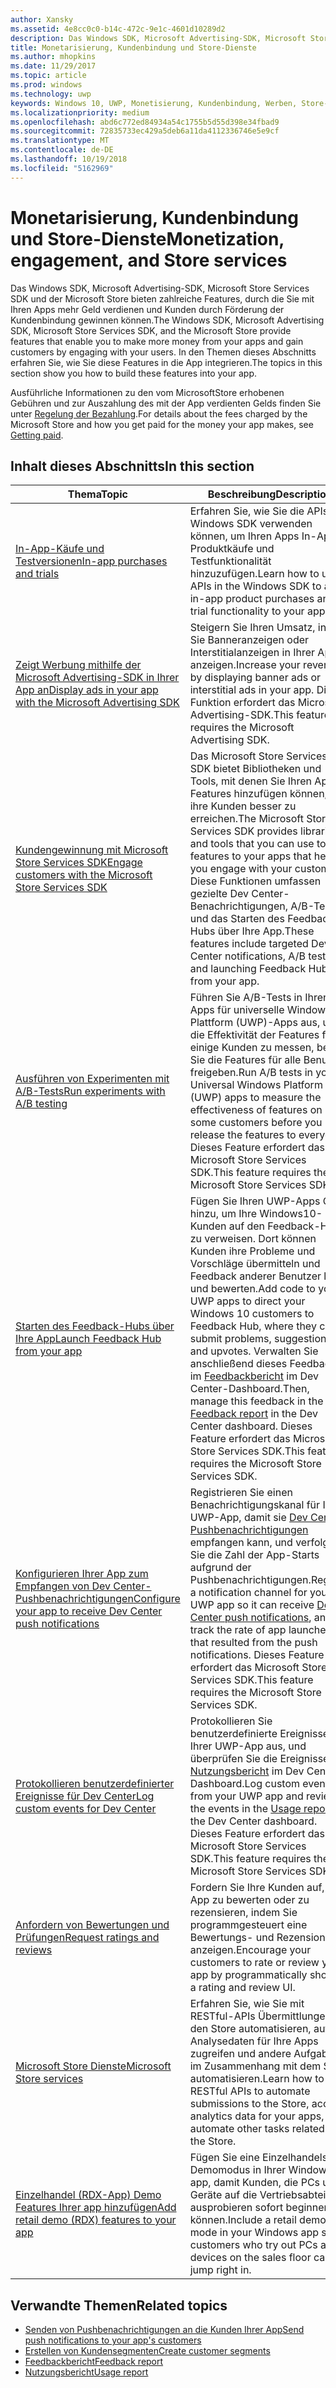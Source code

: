 ```yaml
---
author: Xansky
ms.assetid: 4e8cc0c0-b14c-472c-9e1c-4601d10289d2
description: Das Windows SDK, Microsoft Advertising-SDK, Microsoft Store Services SDK und der Microsoft Store bieten zahlreiche Features, durch die Sie mit Ihren Apps mehr Geld verdienen und Kunden durch Förderung der Kundenbindung gewinnen können.
title: Monetarisierung, Kundenbindung und Store-Dienste
ms.author: mhopkins
ms.date: 11/29/2017
ms.topic: article
ms.prod: windows
ms.technology: uwp
keywords: Windows 10, UWP, Monetisierung, Kundenbindung, Werben, Store-Dienste
ms.localizationpriority: medium
ms.openlocfilehash: abd6c772ed84934a54c1755b5d55d398e34fbad9
ms.sourcegitcommit: 72835733ec429a5deb6a11da4112336746e5e9cf
ms.translationtype: MT
ms.contentlocale: de-DE
ms.lasthandoff: 10/19/2018
ms.locfileid: "5162969"
---
```

# <a name="monetization-engagement-and-store-services"></a><span data-ttu-id="dcde6-104">Monetarisierung, Kundenbindung und Store-Dienste</span><span class="sxs-lookup"><span data-stu-id="dcde6-104">Monetization, engagement, and Store services</span></span>

<span data-ttu-id="dcde6-105">Das Windows SDK, Microsoft Advertising-SDK, Microsoft Store Services SDK und der Microsoft Store bieten zahlreiche Features, durch die Sie mit Ihren Apps mehr Geld verdienen und Kunden durch Förderung der Kundenbindung gewinnen können.</span><span class="sxs-lookup"><span data-stu-id="dcde6-105">The Windows SDK, Microsoft Advertising SDK, Microsoft Store Services SDK, and the Microsoft Store provide features that enable you to make more money from your apps and gain customers by engaging with your users.</span></span> <span data-ttu-id="dcde6-106">In den Themen dieses Abschnitts erfahren Sie, wie Sie diese Features in die App integrieren.</span><span class="sxs-lookup"><span data-stu-id="dcde6-106">The topics in this section show you how to build these features into your app.</span></span>

<span data-ttu-id="dcde6-107">Ausführliche Informationen zu den vom MicrosoftStore erhobenen Gebühren und zur Auszahlung des mit der App verdienten Gelds finden Sie unter [Regelung der Bezahlung](../publish/getting-paid-apps.md).</span><span class="sxs-lookup"><span data-stu-id="dcde6-107">For details about the fees charged by the Microsoft Store and how you get paid for the money your app makes, see [Getting paid](../publish/getting-paid-apps.md).</span></span>

## <a name="in-this-section"></a><span data-ttu-id="dcde6-108">Inhalt dieses Abschnitts</span><span class="sxs-lookup"><span data-stu-id="dcde6-108">In this section</span></span>

| <span data-ttu-id="dcde6-109">Thema</span><span class="sxs-lookup"><span data-stu-id="dcde6-109">Topic</span></span>                | <span data-ttu-id="dcde6-110">Beschreibung</span><span class="sxs-lookup"><span data-stu-id="dcde6-110">Description</span></span>                 |
|--------------------|-----------------------------|
| [<span data-ttu-id="dcde6-111">In-App-Käufe und Testversionen</span><span class="sxs-lookup"><span data-stu-id="dcde6-111">In-app purchases and trials</span></span>](in-app-purchases-and-trials.md)      | <span data-ttu-id="dcde6-112">Erfahren Sie, wie Sie die APIs im Windows SDK verwenden können, um Ihren Apps In-App-Produktkäufe und Testfunktionalität hinzuzufügen.</span><span class="sxs-lookup"><span data-stu-id="dcde6-112">Learn how to use APIs in the Windows SDK to add in-app product purchases and trial functionality to your apps.</span></span>  |
| [<span data-ttu-id="dcde6-113">Zeigt Werbung mithilfe der Microsoft Advertising-SDK in Ihrer App an</span><span class="sxs-lookup"><span data-stu-id="dcde6-113">Display ads in your app with the Microsoft Advertising SDK</span></span>](display-ads-in-your-app.md)      |   <span data-ttu-id="dcde6-114">Steigern Sie Ihren Umsatz, indem Sie Banneranzeigen oder Interstitialanzeigen in Ihrer App anzeigen.</span><span class="sxs-lookup"><span data-stu-id="dcde6-114">Increase your revenue by displaying banner ads or interstitial ads in your app.</span></span> <span data-ttu-id="dcde6-115">Diese Funktion erfordert das Microsoft Advertising-SDK.</span><span class="sxs-lookup"><span data-stu-id="dcde6-115">This feature requires the Microsoft Advertising SDK.</span></span> |
| [<span data-ttu-id="dcde6-116">Kundengewinnung mit Microsoft Store Services SDK</span><span class="sxs-lookup"><span data-stu-id="dcde6-116">Engage customers with the Microsoft Store Services SDK</span></span>](microsoft-store-services-sdk.md)      | <span data-ttu-id="dcde6-117">Das Microsoft Store Services SDK bietet Bibliotheken und Tools, mit denen Sie Ihren Apps Features hinzufügen können, um ihre Kunden besser zu erreichen.</span><span class="sxs-lookup"><span data-stu-id="dcde6-117">The Microsoft Store Services SDK provides libraries and tools that you can use to add features to your apps that help you engage with your customers.</span></span> <span data-ttu-id="dcde6-118">Diese Funktionen umfassen gezielte Dev Center-Benachrichtigungen, A/B-Tests und das Starten des Feedback-Hubs über Ihre App.</span><span class="sxs-lookup"><span data-stu-id="dcde6-118">These features include targeted Dev Center notifications, A/B tests, and launching Feedback Hub from your app.</span></span> |
| [<span data-ttu-id="dcde6-119">Ausführen von Experimenten mit A/B-Tests</span><span class="sxs-lookup"><span data-stu-id="dcde6-119">Run experiments with A/B testing</span></span>](run-app-experiments-with-a-b-testing.md)      |   <span data-ttu-id="dcde6-120">Führen Sie A/B-Tests in Ihren Apps für universelle Windows-Plattform (UWP)-Apps aus, um die Effektivität der Features für einige Kunden zu messen, bevor Sie die Features für alle Benutzer freigeben.</span><span class="sxs-lookup"><span data-stu-id="dcde6-120">Run A/B tests in your Universal Windows Platform (UWP) apps to measure the effectiveness of features on some customers before you release the features to everyone.</span></span> <span data-ttu-id="dcde6-121">Dieses Feature erfordert das Microsoft Store Services SDK.</span><span class="sxs-lookup"><span data-stu-id="dcde6-121">This feature requires the Microsoft Store Services SDK.</span></span>  |
| [<span data-ttu-id="dcde6-122">Starten des Feedback-Hubs über Ihre App</span><span class="sxs-lookup"><span data-stu-id="dcde6-122">Launch Feedback Hub from your app</span></span>](launch-feedback-hub-from-your-app.md)      |   <span data-ttu-id="dcde6-123">Fügen Sie Ihren UWP-Apps Code hinzu, um Ihre Windows10-Kunden auf den Feedback-Hub zu verweisen. Dort können Kunden ihre Probleme und Vorschläge übermitteln und Feedback anderer Benutzer lesen und bewerten.</span><span class="sxs-lookup"><span data-stu-id="dcde6-123">Add code to your UWP apps to direct your Windows 10 customers to Feedback Hub, where they can submit problems, suggestions, and upvotes.</span></span> <span data-ttu-id="dcde6-124">Verwalten Sie anschließend dieses Feedback im [Feedbackbericht](../publish/feedback-report.md) im Dev Center-Dashboard.</span><span class="sxs-lookup"><span data-stu-id="dcde6-124">Then, manage this feedback in the [Feedback report](../publish/feedback-report.md) in the Dev Center dashboard.</span></span> <span data-ttu-id="dcde6-125">Dieses Feature erfordert das Microsoft Store Services SDK.</span><span class="sxs-lookup"><span data-stu-id="dcde6-125">This feature requires the Microsoft Store Services SDK.</span></span>   |
| [<span data-ttu-id="dcde6-126">Konfigurieren Ihrer App zum Empfangen von Dev Center-Pushbenachrichtigungen</span><span class="sxs-lookup"><span data-stu-id="dcde6-126">Configure your app to receive Dev Center push notifications</span></span>](configure-your-app-to-receive-dev-center-notifications.md)  |  <span data-ttu-id="dcde6-127">Registrieren Sie einen Benachrichtigungskanal für Ihre UWP-App, damit sie [Dev Center-Pushbenachrichtigungen](../publish/send-push-notifications-to-your-apps-customers.md) empfangen kann, und verfolgen Sie die Zahl der App-Starts aufgrund der Pushbenachrichtigungen.</span><span class="sxs-lookup"><span data-stu-id="dcde6-127">Register a notification channel for your UWP app so it can receive [Dev Center push notifications](../publish/send-push-notifications-to-your-apps-customers.md), and track the rate of app launches that resulted from the push notifications.</span></span> <span data-ttu-id="dcde6-128">Dieses Feature erfordert das Microsoft Store Services SDK.</span><span class="sxs-lookup"><span data-stu-id="dcde6-128">This feature requires the Microsoft Store Services SDK.</span></span>  |
| [<span data-ttu-id="dcde6-129">Protokollieren benutzerdefinierter Ereignisse für Dev Center</span><span class="sxs-lookup"><span data-stu-id="dcde6-129">Log custom events for Dev Center</span></span>](log-custom-events-for-dev-center.md)  | <span data-ttu-id="dcde6-130">Protokollieren Sie benutzerdefinierte Ereignisse von Ihrer UWP-App aus, und überprüfen Sie die Ereignisse im [Nutzungsbericht](../publish/usage-report.md) im Dev Center-Dashboard.</span><span class="sxs-lookup"><span data-stu-id="dcde6-130">Log custom events from your UWP app and review the events in the [Usage report](../publish/usage-report.md) in the Dev Center dashboard.</span></span> <span data-ttu-id="dcde6-131">Dieses Feature erfordert das Microsoft Store Services SDK.</span><span class="sxs-lookup"><span data-stu-id="dcde6-131">This feature requires the Microsoft Store Services SDK.</span></span> |
| [<span data-ttu-id="dcde6-132">Anfordern von Bewertungen und Prüfungen</span><span class="sxs-lookup"><span data-stu-id="dcde6-132">Request ratings and reviews</span></span>](request-ratings-and-reviews.md) |  <span data-ttu-id="dcde6-133">Fordern Sie Ihre Kunden auf, Ihre App zu bewerten oder zu rezensieren, indem Sie programmgesteuert eine Bewertungs- und Rezensions-UI anzeigen.</span><span class="sxs-lookup"><span data-stu-id="dcde6-133">Encourage your customers to rate or review your app by programmatically showing a rating and review UI.</span></span>  |
| [<span data-ttu-id="dcde6-134">Microsoft Store Dienste</span><span class="sxs-lookup"><span data-stu-id="dcde6-134">Microsoft Store services</span></span>](using-windows-store-services.md)    |  <span data-ttu-id="dcde6-135">Erfahren Sie, wie Sie mit RESTful-APIs Übermittlungen an den Store automatisieren, auf Analysedaten für Ihre Apps zugreifen und andere Aufgaben im Zusammenhang mit dem Store automatisieren.</span><span class="sxs-lookup"><span data-stu-id="dcde6-135">Learn how to use RESTful APIs to automate submissions to the Store, access analytics data for your apps, and automate other tasks related to the Store.</span></span>    |
| [<span data-ttu-id="dcde6-136">Einzelhandel (RDX-App) Demo Features Ihrer app hinzufügen</span><span class="sxs-lookup"><span data-stu-id="dcde6-136">Add retail demo (RDX) features to your app</span></span>](retail-demo-experience.md)        |  <span data-ttu-id="dcde6-137">Fügen Sie eine Einzelhandels-Demomodus in Ihrer Windows-app, damit Kunden, die PCs und Geräte auf die Vertriebsabteilung ausprobieren sofort beginnen können.</span><span class="sxs-lookup"><span data-stu-id="dcde6-137">Include a retail demo mode in your Windows app so customers who try out PCs and devices on the sales floor can jump right in.</span></span>  |

## <a name="related-topics"></a><span data-ttu-id="dcde6-138">Verwandte Themen</span><span class="sxs-lookup"><span data-stu-id="dcde6-138">Related topics</span></span>

* [<span data-ttu-id="dcde6-139">Senden von Pushbenachrichtigungen an die Kunden Ihrer App</span><span class="sxs-lookup"><span data-stu-id="dcde6-139">Send push notifications to your app's customers</span></span>](../publish/send-push-notifications-to-your-apps-customers.md)
* [<span data-ttu-id="dcde6-140">Erstellen von Kundensegmenten</span><span class="sxs-lookup"><span data-stu-id="dcde6-140">Create customer segments</span></span>](../publish/create-customer-segments.md)
* [<span data-ttu-id="dcde6-141">Feedbackbericht</span><span class="sxs-lookup"><span data-stu-id="dcde6-141">Feedback report</span></span>](../publish/feedback-report.md)
* [<span data-ttu-id="dcde6-142">Nutzungsbericht</span><span class="sxs-lookup"><span data-stu-id="dcde6-142">Usage report</span></span>](../publish/usage-report.md)
